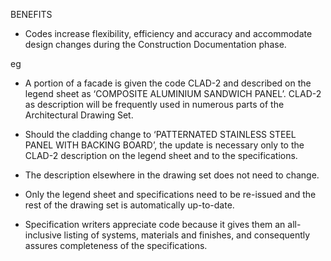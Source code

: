 BENEFITS

- Codes increase flexibility, efficiency and accuracy and accommodate design changes during the Construction Documentation phase.

eg

- A portion of a facade is given the code CLAD-2 and described on the legend sheet as ‘COMPOSITE ALUMINIUM SANDWICH PANEL’. CLAD-2 as description will be frequently used in numerous parts of the Architectural Drawing Set.

- Should the cladding change to ‘PATTERNATED STAINLESS STEEL PANEL WITH BACKING BOARD’, the update is necessary only to the CLAD-2 description on the legend sheet and to the specifications.

- The description elsewhere in the drawing set does not need to change.

- Only the legend sheet and specifications need to be re-issued and the rest of the drawing set is automatically up-to-date.

- Specification writers appreciate code because it gives them an all-inclusive listing of systems, materials and finishes, and consequently assures completeness of the specifications.